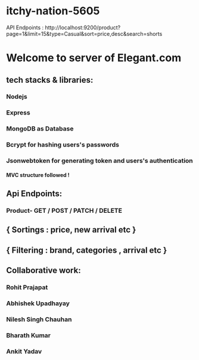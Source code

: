 # itchy-nation-5605

API Endpoints : http://localhost:9200/product?page=1&limit=15&type=Casual&sort=price,desc&search=shorts

# Welcome to server of Elegant.com
## tech stacks & libraries:
### Nodejs
### Express
### MongoDB as Database
### Bcrypt for hashing users's passwords
### Jsonwebtoken for generating token and users's authentication
#### MVC structure followed !
## Api Endpoints:
### Product- GET / POST / PATCH / DELETE
## { Sortings : price, new arrival etc }
## { Filtering : brand, categories , arrival etc }
## Collaborative work:
### Rohit Prajapat
### Abhishek Upadhayay
### Nilesh Singh Chauhan
### Bharath Kumar
### Ankit Yadav
